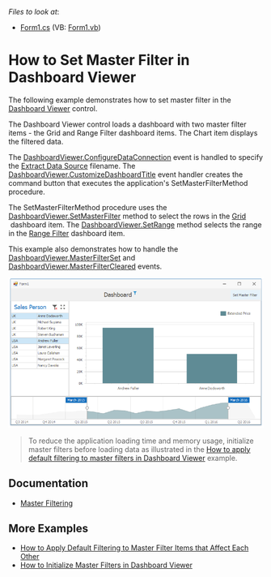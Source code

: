<!-- default file list -->
*Files to look at*:

* [Form1.cs](./CS/Dashboard_SetMasterFilter/Form1.cs) (VB: [Form1.vb](./VB/Dashboard_SetMasterFilter/Form1.vb))
<!-- default file list end -->
# How to Set Master Filter in Dashboard Viewer

The following example demonstrates how to set master filter in the [Dashboard Viewer](https://docs.devexpress.com/Dashboard/DevExpress.DashboardWin.DashboardViewer) control.

The Dashboard Viewer control loads a dashboard with two master filter items - the Grid and Range Filter dashboard items. The Chart item displays the filtered data.  

The [DashboardViewer.ConfigureDataConnection](https://docs.devexpress.com/Dashboard/DevExpress.DashboardWin.DashboardViewer.ConfigureDataConnection) event is handled to specify the [Extract Data Source](https://docs.devexpress.com/Dashboard/115900/creating-dashboards/creating-dashboards-in-the-winforms-designer/providing-data/extract-data-source) filename. The [DashboardViewer.CustomizeDashboardTitle](https://docs.devexpress.com/Dashboard/DevExpress.DashboardWin.DashboardViewer.CustomizeDashboardTitle) event handler creates the command button that executes the application's SetMasterFilterMethod procedure.

The SetMasterFilterMethod procedure uses the [DashboardViewer.SetMasterFilter](https://docs.devexpress.com/Dashboard/DevExpress.DashboardWin.DashboardViewer.SetMasterFilter.overloads) method to select the rows in the [Grid]( https://docs.devexpress.com/Dashboard/15150)  dashboard item. The [DashboardViewer.SetRange](https://docs.devexpress.com/Dashboard/DevExpress.DashboardWin.DashboardViewer.SetRange.overloads) method selects the range in the [Range Filter](https://docs.devexpress.com/Dashboard/15265) dashboard item.

This example also demonstrates how to handle the [DashboardViewer.MasterFilterSet](https://docs.devexpress.com/Dashboard/DevExpress.DashboardWin.DashboardViewer.MasterFilterSet) and [DashboardViewer.MasterFilterCleared](https://docs.devexpress.com/Dashboard/DevExpress.DashboardWin.DashboardViewer.MasterFilterCleared) events.

![Screenshot](https://github.com/DevExpress-Examples/how-to-apply-master-filtering-in-dashboardviewer-e5097/blob/18.2.4/images/screenshot.png)

> To reduce the application loading time and memory usage, initialize master filters before loading data as illustrated in the [
How to apply default filtering to master filters in Dashboard Viewer](https://github.com/DevExpress-Examples/how-to-apply-default-filtering-to-master-filters-in-dashboardviewer-t329583/) example.

## Documentation

- [Master Filtering](https://docs.devexpress.com/Dashboard/116912)

## More Examples

- [How to Apply Default Filtering to Master Filter Items that Affect Each Other](https://github.com/DevExpress-Examples/win-viewer-how-to-apply-default-filtering-to-master-filter-items-that-affect-each-other-t474844)
- [How to Initialize Master Filters in Dashboard Viewer](https://github.com/DevExpress-Examples/how-to-apply-default-filtering-to-master-filters-in-dashboardviewer-t329583)
